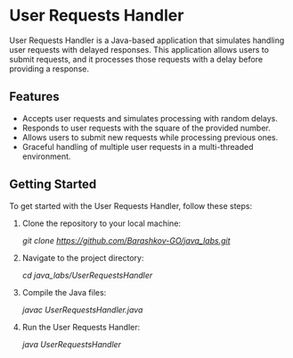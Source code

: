 # User Requests Handler

User Requests Handler is a Java-based application that simulates handling user requests with delayed responses. This application allows users to submit requests, and it processes those requests with a delay before providing a response.

## Features

- Accepts user requests and simulates processing with random delays.
- Responds to user requests with the square of the provided number.
- Allows users to submit new requests while processing previous ones.
- Graceful handling of multiple user requests in a multi-threaded environment.

## Getting Started

To get started with the User Requests Handler, follow these steps:

1. Clone the repository to your local machine:

    _git clone https://github.com/Barashkov-GO/java_labs.git_


2. Navigate to the project directory:

    _cd java_labs/UserRequestsHandler_

3. Compile the Java files:

    _javac UserRequestsHandler.java_

4. Run the User Requests Handler:

    _java UserRequestsHandler_